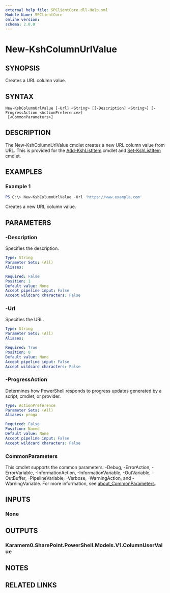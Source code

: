 ```yaml
---
external help file: SPClientCore.dll-Help.xml
Module Name: SPClientCore
online version:
schema: 2.0.0
---
```


# New-KshColumnUrlValue

## SYNOPSIS
Creates a URL column value.

## SYNTAX

```
New-KshColumnUrlValue [-Url] <String> [[-Description] <String>] [-ProgressAction <ActionPreference>]
 [<CommonParameters>]
```

## DESCRIPTION
The New-KshColumnUrlValue cmdlet creates a new URL column value from URL.
This is provided for the [Add-KshListItem](Add-KshListItem.md) cmdlet and [Set-KshListItem](Set-KshListItem.md) cmdlet.

## EXAMPLES

### Example 1
```powershell
PS C:\> New-KshColumnUrlValue -Url 'https://www.example.com'
```

Creates a new URL column value.

## PARAMETERS

### -Description
Specifies the description.

```yaml
Type: String
Parameter Sets: (All)
Aliases:

Required: False
Position: 1
Default value: None
Accept pipeline input: False
Accept wildcard characters: False
```

### -Url
Specifies the URL.

```yaml
Type: String
Parameter Sets: (All)
Aliases:

Required: True
Position: 0
Default value: None
Accept pipeline input: False
Accept wildcard characters: False
```

### -ProgressAction
Determines how PowerShell responds to progress updates generated by a script, cmdlet, or provider.

```yaml
Type: ActionPreference
Parameter Sets: (All)
Aliases: proga

Required: False
Position: Named
Default value: None
Accept pipeline input: False
Accept wildcard characters: False
```

### CommonParameters
This cmdlet supports the common parameters: -Debug, -ErrorAction, -ErrorVariable, -InformationAction, -InformationVariable, -OutVariable, -OutBuffer, -PipelineVariable, -Verbose, -WarningAction, and -WarningVariable. For more information, see [about_CommonParameters](http://go.microsoft.com/fwlink/?LinkID=113216).

## INPUTS

### None

## OUTPUTS

### Karamem0.SharePoint.PowerShell.Models.V1.ColumnUserValue

## NOTES

## RELATED LINKS

